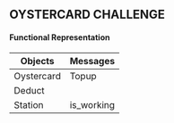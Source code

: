 ## OYSTERCARD CHALLENGE



#### Functional Representation

Objects  | Messages
------------- | -------------
Oystercard  | Topup
  | Deduct
Station  | is_working
